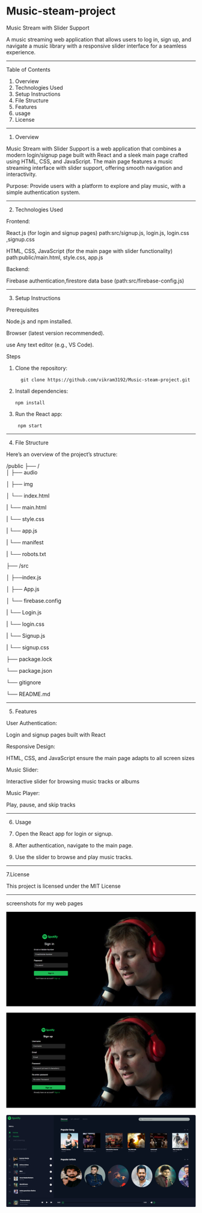 # Music-steam-project


Music Stream with Slider Support

A music streaming web application that allows users to log in, sign up, and navigate a music library with a responsive slider interface for a seamless experience.


---

Table of Contents

1. Overview
2. Technologies Used
3. Setup Instructions
4. File Structure
5. Features
6. usage
7. License


---

1. Overview

Music Stream with Slider Support is a web application that combines a modern login/signup page built with React and a sleek main page crafted using HTML, CSS, and JavaScript.
The main page features a music streaming interface with slider support, offering smooth navigation and interactivity.

Purpose: Provide users with a platform to explore and play music, with a simple authentication system.





---

2. Technologies Used

Frontend:

React.js (for login and signup pages)  path:src/signup.js, login.js, login.css ,signup.css

HTML, CSS, JavaScript (for the main page with slider functionality) path:public/main.html, style.css, app.js


Backend:

Firebase authentication,firestore data base (path:src/firebase-config.js)



---

3. Setup Instructions

Prerequisites

Node.js and npm installed.

Browser (latest version recommended).

use Any text editor (e.g., VS Code).


Steps

1. Clone the repository:

         git clone https://github.com/vikram3192/Music-steam-project.git



2. Install dependencies:

       npm install


3. Run the React app:

        npm start




---

4. File Structure

Here’s an overview of the project’s structure:

/public
├── /         
│   ├── audio

│   ├── img

│   └── index.html

|   └── main.html 

|   └── style.css

|   └── app.js

|   └── manifest

|   └── robots.txt

├── /src    

│   ├──index.js

│   ├── App.js

│   └── firebase.config

|   └──  Login.js

|   └──  login.css

|   └──  Signup.js

|   └──  signup.css

├── package.lock   

└── package.json

└── gitignore

└── README.md


---

5. Features

User Authentication:

Login and signup pages built with React


Responsive Design:

HTML, CSS, and JavaScript ensure the main page adapts to all screen sizes


Music Slider:

Interactive slider for browsing music tracks or albums


Music Player:

Play, pause, and skip tracks




---

6. Usage

1. Open the React app for login or signup.


2. After authentication, navigate to the main page.


3. Use the slider to browse and play music tracks.


---

7.License

  This project is licensed under the MIT License 






---

screenshots for my web pages

![image alt](https://github.com/vikram3192/Music-steam-project/blob/606ed4d1022c50e5499537875ee0c06bdc06dfba/Screenshot%202024-12-21%20062359.png)

![image alt](https://github.com/vikram3192/Music-steam-project/blob/4948c951822e1d3075669d37643c3fb7635353d7/Screenshot%202024-12-21%20062416.png)

![image alt](https://github.com/vikram3192/Music-steam-project/blob/2a12437c8bec7962171ce7f7c1bf741df3fa1735/Screenshot%202024-12-21%20062446.png)

